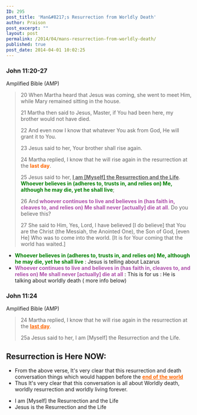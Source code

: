 ```yaml
---
ID: 295
post_title: 'Man&#8217;s Resurrection from Worldly Death'
author: Praison
post_excerpt: ""
layout: post
permalink: /2014/04/mans-resurrection-from-worldly-death/
published: true
post_date: 2014-04-01 10:02:25
---
```

<div>
<h3>John 11:20-27</h3>
Amplified Bible (AMP)

</div>
<div>
<blockquote>20 When Martha heard that Jesus was coming, she went to meet Him, while Mary remained sitting in the house.

21 Martha then said to Jesus, Master, if You had been here, my brother would not have died.

22 And even now I know that whatever You ask from God, He will grant it to You.

23 Jesus said to her, Your brother shall rise again.

24 Martha replied, I know that he will rise again in the resurrection at the <span style="color: #ff6600;"><strong>last day</strong></span>.

25 Jesus said to her, <span style="text-decoration: underline;"><strong>I am [Myself] the Resurrection and the Life</strong></span>. <strong><span style="color: #008000;">Whoever believes in (adheres to, trusts in, and relies on) Me, although he may die, yet he shall live</span></strong>;

26 And<span style="color: #af50ab;"><strong> whoever continues to live and believes in (has faith in, cleaves to, and relies on) Me shall never [actually] die at all</strong></span>. Do you believe this?

27 She said to Him, Yes, Lord, I have believed [I do believe] that You are the Christ (the Messiah, the Anointed One), the Son of God, [even He] Who was to come into the world. [It is for Your coming that the world has waited.]</blockquote>
<ul>
	<li><strong><span style="color: #008000;">Whoever believes in (adheres to, trusts in, and relies on) Me, although he may die, yet he shall live</span></strong> : Jesus is telling about Lazarus</li>
	<li><strong><span style="color: #af50ab;">Whoever continues to live and believes in (has faith in, cleaves to, and relies on) Me shall never [actually] die at all</span></strong> : This is for us : He is talking about worldly death ( more info below)</li>
</ul>
<h3>John 11:24</h3>
Amplified Bible (AMP)
<blockquote>24 Martha replied, I know that he will rise again in the resurrection at the <span style="text-decoration: underline; color: #ff6600;"><strong>last day</strong></span>.

25a Jesus said to her, I am [Myself] the Resurrection and the Life.</blockquote>
<h2>Resurrection is Here NOW:</h2>
<ul>
	<li>From the above verse, It's very clear that this resurrection and death conversation things which would happen before the <span style="text-decoration: underline; color: #ff6600;"><strong>end of the world</strong></span></li>
	<li>Thus It's very clear that this conversation is all about Worldly death, worldly resurrection and worldly living forever.</li>
</ul>
<ul>
	<li>I am [Myself] the Resurrection and the Life</li>
	<li>Jesus is the Resurrection and the Life</li>
</ul>
</div>